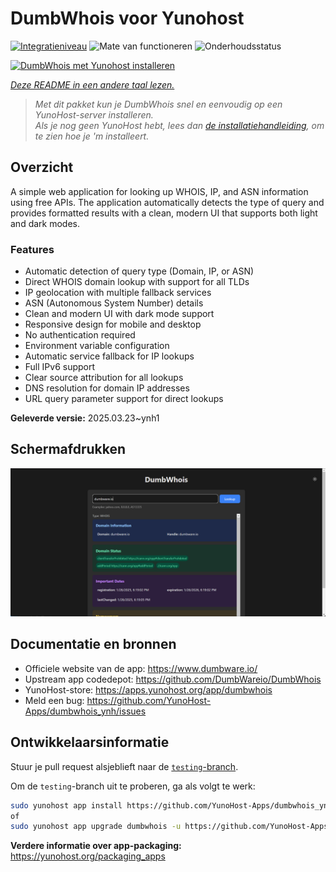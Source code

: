 <!--
NB: Deze README is automatisch gegenereerd door <https://github.com/YunoHost/apps/tree/master/tools/readme_generator>
Hij mag NIET handmatig aangepast worden.
-->

# DumbWhois voor Yunohost

[![Integratieniveau](https://apps.yunohost.org/badge/integration/dumbwhois)](https://ci-apps.yunohost.org/ci/apps/dumbwhois/)
![Mate van functioneren](https://apps.yunohost.org/badge/state/dumbwhois)
![Onderhoudsstatus](https://apps.yunohost.org/badge/maintained/dumbwhois)

[![DumbWhois met Yunohost installeren](https://install-app.yunohost.org/install-with-yunohost.svg)](https://install-app.yunohost.org/?app=dumbwhois)

*[Deze README in een andere taal lezen.](./ALL_README.md)*

> *Met dit pakket kun je DumbWhois snel en eenvoudig op een YunoHost-server installeren.*  
> *Als je nog geen YunoHost hebt, lees dan [de installatiehandleiding](https://yunohost.org/install), om te zien hoe je 'm installeert.*

## Overzicht

A simple web application for looking up WHOIS, IP, and ASN information using free APIs. The application automatically detects the type of query and provides formatted results with a clean, modern UI that supports both light and dark modes.

### Features

- Automatic detection of query type (Domain, IP, or ASN)
- Direct WHOIS domain lookup with support for all TLDs
- IP geolocation with multiple fallback services
- ASN (Autonomous System Number) details
- Clean and modern UI with dark mode support
- Responsive design for mobile and desktop
- No authentication required
- Environment variable configuration
- Automatic service fallback for IP lookups
- Full IPv6 support
- Clear source attribution for all lookups
- DNS resolution for domain IP addresses
- URL query parameter support for direct lookups


**Geleverde versie:** 2025.03.23~ynh1

## Schermafdrukken

![Schermafdrukken van DumbWhois](./doc/screenshots/screenshot.png)

## Documentatie en bronnen

- Officiele website van de app: <https://www.dumbware.io/>
- Upstream app codedepot: <https://github.com/DumbWareio/DumbWhois>
- YunoHost-store: <https://apps.yunohost.org/app/dumbwhois>
- Meld een bug: <https://github.com/YunoHost-Apps/dumbwhois_ynh/issues>

## Ontwikkelaarsinformatie

Stuur je pull request alsjeblieft naar de [`testing`-branch](https://github.com/YunoHost-Apps/dumbwhois_ynh/tree/testing).

Om de `testing`-branch uit te proberen, ga als volgt te werk:

```bash
sudo yunohost app install https://github.com/YunoHost-Apps/dumbwhois_ynh/tree/testing --debug
of
sudo yunohost app upgrade dumbwhois -u https://github.com/YunoHost-Apps/dumbwhois_ynh/tree/testing --debug
```

**Verdere informatie over app-packaging:** <https://yunohost.org/packaging_apps>
